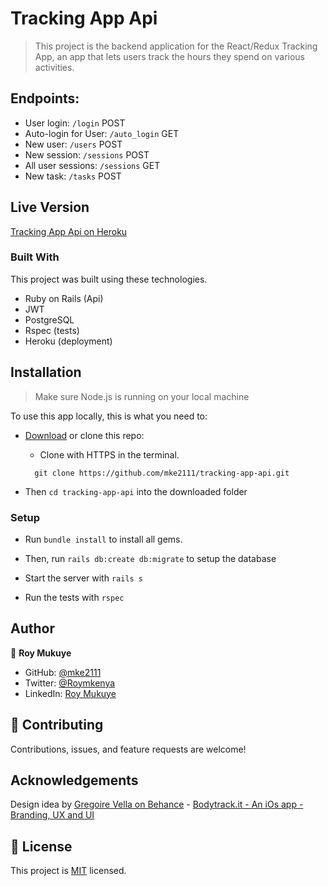 # Tracking App Api

> This project is the backend application for the React/Redux Tracking App, an app that lets users track the hours they spend on various activities.

## Endpoints:

- User login: `/login` POST
- Auto-login for User: `/auto_login` GET
- New user: `/users` POST
- New session: `/sessions` POST
- All user sessions: `/sessions` GET
- New task: `/tasks` POST

## Live Version

[Tracking App Api on Heroku](https://mke2111-1.herokuapp.com)

### Built With

This project was built using these technologies.

- Ruby on Rails (Api)
- JWT
- PostgreSQL
- Rspec (tests)
- Heroku (deployment)

## Installation

> Make sure Node.js is running on your local machine

To use this app locally, this is what you need to:

- [Download](https://github.com/mke2111/tracking-app-api.git) or clone this repo:

  - Clone with HTTPS in the terminal.

  ```
    git clone https://github.com/mke2111/tracking-app-api.git

  ```

- Then `cd tracking-app-api` into the downloaded folder

### Setup

- Run `bundle install` to install all gems.

- Then, run `rails db:create db:migrate` to setup the database

- Start the server with `rails s`

- Run the tests with `rspec`

## Author

👤 **Roy Mukuye**

- GitHub: [@mke2111](https://github.com/mke2111)
- Twitter: [@Roymkenya](https://twitter.com/Roymkenya)
- LinkedIn: [Roy Mukuye](https://www.linkedin.com/in/roy-mukuye-42b07b1b4)

## 🤝 Contributing

Contributions, issues, and feature requests are welcome!

## Acknowledgements

Design idea by [Gregoire Vella on Behance](https://www.behance.net/gregoirevella) - [Bodytrack.it - An iOs app - Branding, UX and UI](https://www.behance.net/gallery/13271423/Bodytrackit-An-iOs-app-Branding-UX-and-UI)

## 📝 License

This project is [MIT](https://github.com/mke2111/tracking-app-api/licenses/MIT) licensed.
